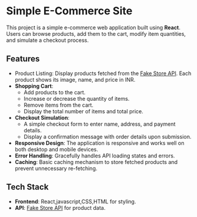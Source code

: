 # Simple E-Commerce Site

This project is a simple e-commerce web application built using **React**. Users can browse products, add them to the cart, modify item quantities, and simulate a checkout process.

## Features
- Product Listing: Display products fetched from the [Fake Store API](https://fakestoreapi.com/). Each product shows its image, name, and price in INR.
- **Shopping Cart**: 
  - Add products to the cart.
  - Increase or decrease the quantity of items.
  - Remove items from the cart.
  - Display the total number of items and total price.
- **Checkout Simulation**: 
  - A simple checkout form to enter name, address, and payment details.
  - Display a confirmation message with order details upon submission.
- **Responsive Design**: The application is responsive and works well on both desktop and mobile devices.
- **Error Handling**: Gracefully handles API loading states and errors.
- **Caching**: Basic caching mechanism to store fetched products and prevent unnecessary re-fetching.

## Tech Stack
- **Frontend**: React,javascript,CSS,HTML for styling.
- **API**: [Fake Store API](https://fakestoreapi.com/) for product data.

